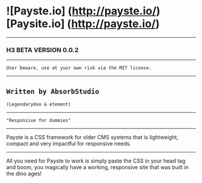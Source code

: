 # ![Payste.io] (http://payste.io/) [Paysite.io] (http://payste.io/)
***
### H3 BETA VERSION 0.0.2
***
`User beware, use at yuor own risk via the MIT license.`
***
`Written by AbsorbStudio` 
---
`(LegendaryXeo & etement)`
***
`"Responsive for dummies"`
***
Payste is a CSS framework for older CMS systems that is lightweight, compact and very impactful for responsive needs.
***
All you need for Payste to work is simply paste the CSS in your head tag and boom, you magically have a working, responsive site that was built in the dino ages! 

